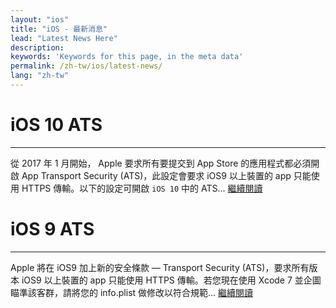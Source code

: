 ```yaml
---
layout: "ios"
title: "iOS - 最新消息"
lead: "Latest News Here"
description:
keywords: 'Keywords for this page, in the meta data'
permalink: /zh-tw/ios/latest-news/
lang: "zh-tw"
---
```

# iOS 10 ATS
---
從 2017 年 1 月開始， Apple 要求所有要提交到 App Store 的應用程式都必須開啟 App Transport Security (ATS)，此設定會要求 iOS9 以上裝置的 app 只能使用 HTTPS 傳輸。以下的設定可開啟 `iOS 10` 中的 ATS... [繼續閱讀][2]


# iOS 9 ATS
---
Apple 將在 iOS9 加上新的安全條款 — Transport Security (ATS)，要求所有版本 iOS9 以上裝置的 app 只能使用 HTTPS 傳輸。若您現在使用 Xcode 7 並企圖瞄準該客群，請將您的 info.plist 做修改以符合規範... [繼續閱讀][1]



[1]: ios9ats
[2]: ios10ats
